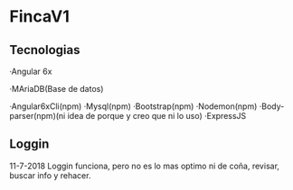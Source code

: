# FincaV1

## Tecnologias
·Angular 6x

·MAriaDB(Base de datos)

·Angular6xCli(npm)
·Mysql(npm)
·Bootstrap(npm)
·Nodemon(npm)
·Body-parser(npm)(ni idea de porque y creo que ni lo uso)
·ExpressJS

## Loggin
11-7-2018
Loggin funciona, pero no es lo mas optimo ni de coña, revisar, buscar info y rehacer.
